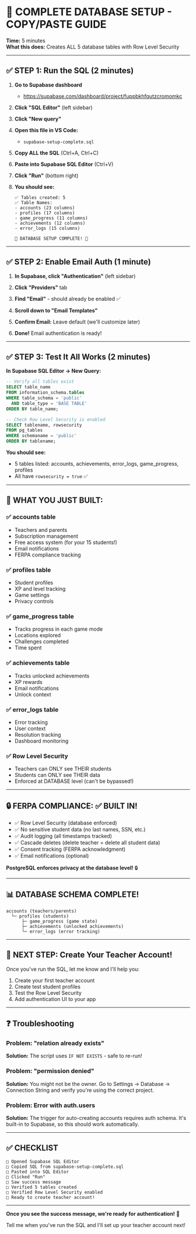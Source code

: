 # 🚀 COMPLETE DATABASE SETUP - COPY/PASTE GUIDE

**Time:** 5 minutes  
**What this does:** Creates ALL 5 database tables with Row Level Security

---

## ✅ STEP 1: Run the SQL (2 minutes)

1. **Go to Supabase dashboard**
   - https://supabase.com/dashboard/project/fuppbkhfqutzcromomkc

2. **Click "SQL Editor"** (left sidebar)

3. **Click "New query"**

4. **Open this file in VS Code:**
   - `supabase-setup-complete.sql`

5. **Copy ALL the SQL** (Ctrl+A, Ctrl+C)

6. **Paste into Supabase SQL Editor** (Ctrl+V)

7. **Click "Run"** (bottom right)

8. **You should see:**
   ```
   ✅ Tables created: 5
   ✅ Table Names:
   - accounts (23 columns)
   - profiles (17 columns)
   - game_progress (11 columns)
   - achievements (12 columns)
   - error_logs (15 columns)
   
   🎉 DATABASE SETUP COMPLETE! 🎉
   ```

---

## ✅ STEP 2: Enable Email Auth (1 minute)

1. **In Supabase, click "Authentication"** (left sidebar)

2. **Click "Providers"** tab

3. **Find "Email"** - should already be enabled ✅

4. **Scroll down to "Email Templates"**

5. **Confirm Email:** Leave default (we'll customize later)

6. **Done!** Email authentication is ready!

---

## ✅ STEP 3: Test It All Works (2 minutes)

**In Supabase SQL Editor → New Query:**

```sql
-- Verify all tables exist
SELECT table_name 
FROM information_schema.tables 
WHERE table_schema = 'public' 
  AND table_type = 'BASE TABLE'
ORDER BY table_name;

-- Check Row Level Security is enabled
SELECT tablename, rowsecurity 
FROM pg_tables 
WHERE schemaname = 'public'
ORDER BY tablename;
```

**You should see:**
- 5 tables listed: accounts, achievements, error_logs, game_progress, profiles
- All have `rowsecurity = true` ✅

---

## 🎉 WHAT YOU JUST BUILT:

### ✅ **accounts table**
- Teachers and parents
- Subscription management
- Free access system (for your 15 students!)
- Email notifications
- FERPA compliance tracking

### ✅ **profiles table**
- Student profiles
- XP and level tracking
- Game settings
- Privacy controls

### ✅ **game_progress table**
- Tracks progress in each game mode
- Locations explored
- Challenges completed
- Time spent

### ✅ **achievements table**
- Tracks unlocked achievements
- XP rewards
- Email notifications
- Unlock context

### ✅ **error_logs table**
- Error tracking
- User context
- Resolution tracking
- Dashboard monitoring

### ✅ **Row Level Security**
- Teachers can ONLY see THEIR students
- Students can ONLY see THEIR data
- Enforced at DATABASE level (can't be bypassed!)

---

## 🔒 FERPA COMPLIANCE: ✅ BUILT IN!

- ✅ Row Level Security (database enforced)
- ✅ No sensitive student data (no last names, SSN, etc.)
- ✅ Audit logging (all timestamps tracked)
- ✅ Cascade deletes (delete teacher = delete all student data)
- ✅ Consent tracking (FERPA acknowledgment)
- ✅ Email notifications (optional)

**PostgreSQL enforces privacy at the database level!** 🔒

---

## 📊 DATABASE SCHEMA COMPLETE!

```
accounts (teachers/parents)
  └─ profiles (students)
      ├─ game_progress (game state)
      ├─ achievements (unlocked achievements)
      └─ error_logs (error tracking)
```

---

## 🎯 NEXT STEP: Create Your Teacher Account!

Once you've run the SQL, let me know and I'll help you:
1. Create your first teacher account
2. Create test student profiles
3. Test the Row Level Security
4. Add authentication UI to your app

---

## ❓ Troubleshooting

### Problem: "relation already exists"
**Solution:** The script uses `IF NOT EXISTS` - safe to re-run!

### Problem: "permission denied"
**Solution:** You might not be the owner. Go to Settings → Database → Connection String and verify you're using the correct project.

### Problem: Error with auth.users
**Solution:** The trigger for auto-creating accounts requires auth schema. It's built-in to Supabase, so this should work automatically.

---

## ✅ CHECKLIST

```
□ Opened Supabase SQL Editor
□ Copied SQL from supabase-setup-complete.sql
□ Pasted into SQL Editor
□ Clicked "Run"
□ Saw success message
□ Verified 5 tables created
□ Verified Row Level Security enabled
□ Ready to create teacher account!
```

---

**Once you see the success message, we're ready for authentication!** 🚀

Tell me when you've run the SQL and I'll set up your teacher account next!
